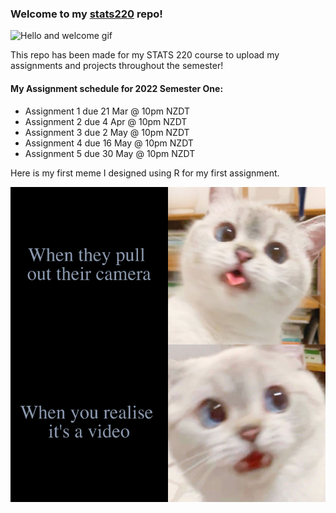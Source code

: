### Welcome to my [stats220](https://connieezhang.github.io/stats220/) repo!

![Hello and welcome gif](https://c.tenor.com/gPJodWI_nGwAAAAM/welcome.gif)

This repo has been made for my STATS 220 course to upload my assignments and projects throughout the semester!

#### My Assignment schedule for 2022 Semester One:
* Assignment 1 due 21 Mar @ 10pm NZDT
* Assignment 2 due 4 Apr @ 10pm NZDT
* Assignment 3 due 2 May @ 10pm NZDT
* Assignment 4 due 16 May @ 10pm NZDT
* Assignment 5 due 30 May @ 10pm NZDT

Here is my first meme I designed using R for my first assignment.

![cat_meme](my_meme.png)
